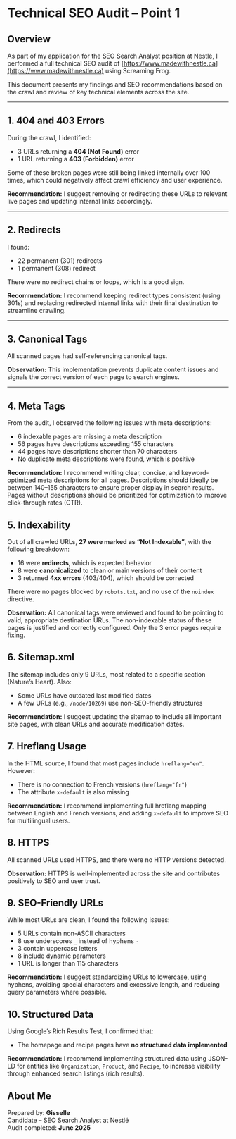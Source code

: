 # Technical SEO Audit – Point 1

## Overview

As part of my application for the SEO Search Analyst position at Nestlé, I performed a full technical SEO audit of [https://www.madewithnestle.ca](https://www.madewithnestle.ca) using Screaming Frog.

This document presents my findings and SEO recommendations based on the crawl and review of key technical elements across the site.

---

## 1. 404 and 403 Errors

During the crawl, I identified:
- 3 URLs returning a **404 (Not Found)** error
- 1 URL returning a **403 (Forbidden)** error

Some of these broken pages were still being linked internally over 100 times, which could negatively affect crawl efficiency and user experience.

**Recommendation:** I suggest removing or redirecting these URLs to relevant live pages and updating internal links accordingly.

---

## 2. Redirects

I found:
- 22 permanent (301) redirects
- 1 permanent (308) redirect

There were no redirect chains or loops, which is a good sign.

**Recommendation:** I recommend keeping redirect types consistent (using 301s) and replacing redirected internal links with their final destination to streamline crawling.

---

## 3. Canonical Tags

All scanned pages had self-referencing canonical tags.

**Observation:** This implementation prevents duplicate content issues and signals the correct version of each page to search engines.

---

## 4. Meta Tags

From the audit, I observed the following issues with meta descriptions:

- 6 indexable pages are missing a meta description
- 56 pages have descriptions exceeding 155 characters
- 44 pages have descriptions shorter than 70 characters
- No duplicate meta descriptions were found, which is positive

**Recommendation:** I recommend writing clear, concise, and keyword-optimized meta descriptions for all pages. Descriptions should ideally be between 140–155 characters to ensure proper display in search results. Pages without descriptions should be prioritized for optimization to improve click-through rates (CTR).

## 5. Indexability

Out of all crawled URLs, **27 were marked as “Not Indexable”**, with the following breakdown:
- 16 were **redirects**, which is expected behavior
- 8 were **canonicalized** to clean or main versions of their content
- 3 returned **4xx errors** (403/404), which should be corrected

There were no pages blocked by `robots.txt`, and no use of the `noindex` directive.

**Observation:** All canonical tags were reviewed and found to be pointing to valid, appropriate destination URLs. The non-indexable status of these pages is justified and correctly configured. Only the 3 error pages require fixing.

## 6. Sitemap.xml

The sitemap includes only 9 URLs, most related to a specific section (Nature’s Heart). Also:
- Some URLs have outdated last modified dates
- A few URLs (e.g., `/node/10269`) use non-SEO-friendly structures

**Recommendation:** I suggest updating the sitemap to include all important site pages, with clean URLs and accurate modification dates.

## 7. Hreflang Usage

In the HTML source, I found that most pages include `hreflang="en"`. However:
- There is no connection to French versions (`hreflang="fr"`)
- The attribute `x-default` is also missing

**Recommendation:** I recommend implementing full hreflang mapping between English and French versions, and adding `x-default` to improve SEO for multilingual users.

## 8. HTTPS

All scanned URLs used HTTPS, and there were no HTTP versions detected.

**Observation:** HTTPS is well-implemented across the site and contributes positively to SEO and user trust.

## 9. SEO-Friendly URLs

While most URLs are clean, I found the following issues:
- 5 URLs contain non-ASCII characters
- 8 use underscores `_` instead of hyphens `-`
- 3 contain uppercase letters
- 8 include dynamic parameters
- 1 URL is longer than 115 characters

**Recommendation:** I suggest standardizing URLs to lowercase, using hyphens, avoiding special characters and excessive length, and reducing query parameters where possible.

## 10. Structured Data

Using Google’s Rich Results Test, I confirmed that:
- The homepage and recipe pages have **no structured data implemented**

**Recommendation:** I recommend implementing structured data using JSON-LD for entities like `Organization`, `Product`, and `Recipe`, to increase visibility through enhanced search listings (rich results).

## About Me

Prepared by: **Gisselle**  
Candidate – SEO Search Analyst at Nestlé  
Audit completed: **June 2025**
